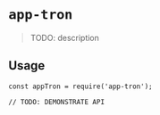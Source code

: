 # `app-tron`

> TODO: description

## Usage

```
const appTron = require('app-tron');

// TODO: DEMONSTRATE API
```
